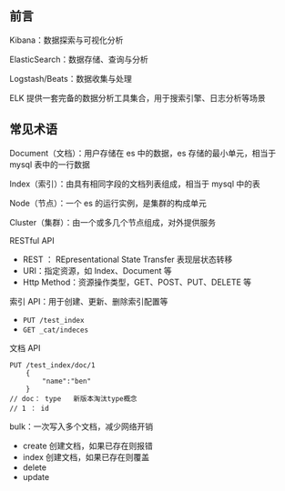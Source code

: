 ## 前言

Kibana：数据探索与可视化分析

ElasticSearch：数据存储、查询与分析

Logstash/Beats：数据收集与处理

ELK 提供一套完备的数据分析工具集合，用于搜索引擎、日志分析等场景

## 常见术语

Document（文档）：用户存储在 es 中的数据，es 存储的最小单元，相当于 mysql 表中的一行数据

Index（索引）：由具有相同字段的文档列表组成，相当于 mysql 中的表

Node（节点）：一个 es 的运行实例，是集群的构成单元

Cluster（集群）：由一个或多几个节点组成，对外提供服务

RESTful API
  - REST ： REpresentational State Transfer 表现层状态转移
  - URI：指定资源，如 Index、Document 等
  - Http Method：资源操作类型，GET、POST、PUT、DELETE 等

索引 API：用于创建、更新、删除索引配置等
  - `PUT /test_index`
  - `GET _cat/indeces`

文档 API

```
PUT /test_index/doc/1
    {
        "name":"ben"
    }
// doc： type   新版本淘汰type概念
// 1 ： id
```

bulk：一次写入多个文档，减少网络开销
 - create 创建文档，如果已存在则报错
 - index 创建文档，如果已存在则覆盖
 - delete
 - update
